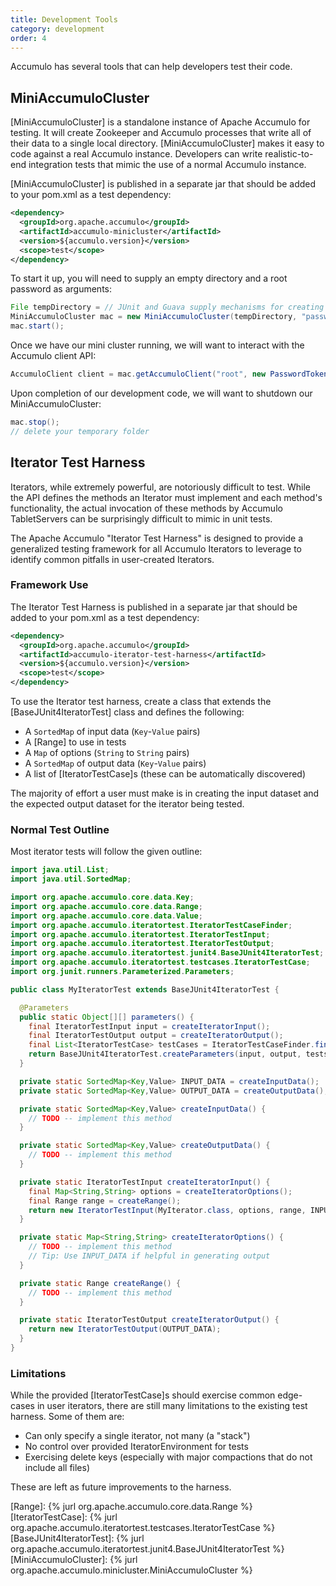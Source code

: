 ```yaml
---
title: Development Tools
category: development
order: 4
---
```


Accumulo has several tools that can help developers test their code.

## MiniAccumuloCluster

[MiniAccumuloCluster] is a standalone instance of Apache Accumulo for testing. It will
create Zookeeper and Accumulo processes that write all of their data to a single local
directory. [MiniAccumuloCluster] makes it easy to code against a real Accumulo instance.
Developers can write realistic-to-end integration tests that mimic the use of a normal
Accumulo instance.

[MiniAccumuloCluster] is published in a separate jar that should be added to your pom.xml
as a test dependency:

```xml
<dependency>
  <groupId>org.apache.accumulo</groupId>
  <artifactId>accumulo-minicluster</artifactId>
  <version>${accumulo.version}</version>
  <scope>test</scope>
</dependency>
```

To start it up, you will need to supply an empty directory and a root password as arguments:

```java
File tempDirectory = // JUnit and Guava supply mechanisms for creating temp directories
MiniAccumuloCluster mac = new MiniAccumuloCluster(tempDirectory, "password");
mac.start();
```

Once we have our mini cluster running, we will want to interact with the Accumulo client API:

```java
AccumuloClient client = mac.getAccumuloClient("root", new PasswordToken("password"));
```

Upon completion of our development code, we will want to shutdown our MiniAccumuloCluster:

```java
mac.stop();
// delete your temporary folder
```

## Iterator Test Harness

Iterators, while extremely powerful, are notoriously difficult to test. While the API defines
the methods an Iterator must implement and each method's functionality, the actual invocation
of these methods by Accumulo TabletServers can be surprisingly difficult to mimic in unit tests.

The Apache Accumulo "Iterator Test Harness" is designed to provide a generalized testing framework
for all Accumulo Iterators to leverage to identify common pitfalls in user-created Iterators.

### Framework Use

The Iterator Test Harness is published in a separate jar that should be added to your pom.xml as
a test dependency:

```xml
<dependency>
  <groupId>org.apache.accumulo</groupId>
  <artifactId>accumulo-iterator-test-harness</artifactId>
  <version>${accumulo.version}</version>
  <scope>test</scope>
</dependency>
```

To use the Iterator test harness, create a class that extends the [BaseJUnit4IteratorTest] class
and defines the following:

  * A `SortedMap` of input data (`Key`-`Value` pairs)
  * A [Range] to use in tests
  * A `Map` of options (`String` to `String` pairs)
  * A `SortedMap` of output data (`Key`-`Value` pairs)
  * A list of [IteratorTestCase]s (these can be automatically discovered)

The majority of effort a user must make is in creating the input dataset and the expected
output dataset for the iterator being tested.

### Normal Test Outline

Most iterator tests will follow the given outline:

```java
import java.util.List;
import java.util.SortedMap;

import org.apache.accumulo.core.data.Key;
import org.apache.accumulo.core.data.Range;
import org.apache.accumulo.core.data.Value;
import org.apache.accumulo.iteratortest.IteratorTestCaseFinder;
import org.apache.accumulo.iteratortest.IteratorTestInput;
import org.apache.accumulo.iteratortest.IteratorTestOutput;
import org.apache.accumulo.iteratortest.junit4.BaseJUnit4IteratorTest;
import org.apache.accumulo.iteratortest.testcases.IteratorTestCase;
import org.junit.runners.Parameterized.Parameters;

public class MyIteratorTest extends BaseJUnit4IteratorTest {

  @Parameters
  public static Object[][] parameters() {
    final IteratorTestInput input = createIteratorInput();
    final IteratorTestOutput output = createIteratorOutput();
    final List<IteratorTestCase> testCases = IteratorTestCaseFinder.findAllTestCases();
    return BaseJUnit4IteratorTest.createParameters(input, output, tests);
  }

  private static SortedMap<Key,Value> INPUT_DATA = createInputData();
  private static SortedMap<Key,Value> OUTPUT_DATA = createOutputData();

  private static SortedMap<Key,Value> createInputData() {
    // TODO -- implement this method
  }

  private static SortedMap<Key,Value> createOutputData() {
    // TODO -- implement this method
  }

  private static IteratorTestInput createIteratorInput() {
    final Map<String,String> options = createIteratorOptions(); 
    final Range range = createRange();
    return new IteratorTestInput(MyIterator.class, options, range, INPUT_DATA);
  }

  private static Map<String,String> createIteratorOptions() {
    // TODO -- implement this method
    // Tip: Use INPUT_DATA if helpful in generating output
  }

  private static Range createRange() {
    // TODO -- implement this method
  }

  private static IteratorTestOutput createIteratorOutput() {
    return new IteratorTestOutput(OUTPUT_DATA);
  }
}
```

### Limitations

While the provided [IteratorTestCase]s should exercise common edge-cases in user iterators,
there are still many limitations to the existing test harness. Some of them are:

  * Can only specify a single iterator, not many (a "stack")
  * No control over provided IteratorEnvironment for tests
  * Exercising delete keys (especially with major compactions that do not include all files)

These are left as future improvements to the harness.

[Range]: {% jurl org.apache.accumulo.core.data.Range %}
[IteratorTestCase]: {% jurl org.apache.accumulo.iteratortest.testcases.IteratorTestCase %}
[BaseJUnit4IteratorTest]: {% jurl org.apache.accumulo.iteratortest.junit4.BaseJUnit4IteratorTest %}
[MiniAccumuloCluster]: {% jurl org.apache.accumulo.minicluster.MiniAccumuloCluster %}
